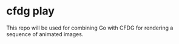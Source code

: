 cfdg play
=

This repo will be used for combining Go with CFDG for rendering a sequence of animated images.

